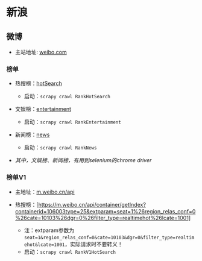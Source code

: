 # 新浪

## 微博

* 主站地址: [weibo.com](https://weibo.com/)
  
### 榜单

* 热搜榜：[hotSearch](https://weibo.com/ajax/side/hotSearch)
  
  * 启动：`scrapy crawl RankHotSearch`
  
* 文娱榜：[entertainment](https://weibo.com/ajax/statuses/entertainment)

  * 启动：`scrapy crawl RankEntertainment`
  
* 新闻榜：[news](https://weibo.com/ajax/statuses/news)

  * 启动：`scrapy crawl RankNews`

* *其中，文娱榜、新闻榜，有用到selenium的chrome driver*

### 榜单V1

* 主地址：[m.weibo.cn/api](https://m.weibo.cn/api/container/getIndex)
  
* 热搜榜：[https://m.weibo.cn/api/container/getIndex?containerid=106003type=25&extparam=seat=1%26region_relas_conf=0%26cate=10103%26dgr=0%26filter_type=realtimehot%26lcate=1001]
  * 注：extparam参数为`seat=1&region_relas_conf=0&cate=10103&dgr=0&filter_type=realtimehot&lcate=1001`，实际请求时不要转义！
  * 启动：`scrapy crawl RankV1HotSearch`
